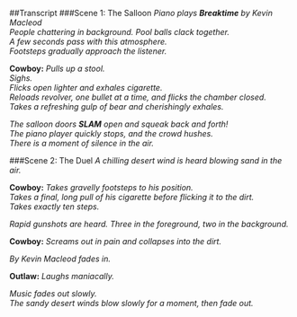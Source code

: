 ##Transcript
###Scene 1: The Salloon
*Piano plays **Breaktime** by Kevin Macleod*  
*People chattering in background.*
*Pool balls clack together.*  
*A few seconds pass with this atmosphere.*  
*Footsteps gradually approach the listener.*

**Cowboy:** *Pulls up a stool.*  
  *Sighs.*  
  *Flicks open lighter and exhales cigarette.*  
  *Reloads revolver, one bullet at a time, and flicks the chamber closed.*  
  *Takes a refreshing gulp of bear and cherishingly exhales.*

*The salloon doors **SLAM** open and squeak back and forth!*  
*The piano player quickly stops, and the crowd hushes.*  
*There is a moment of silence in the air.*

###Scene 2: The Duel
*A chilling desert wind is heard blowing sand in the air.*  

**Cowboy:** *Takes gravelly footsteps to his position.*  
*Takes a final, long pull of his cigarette before flicking it to the dirt.*  
*Takes exactly ten steps.*

*Rapid gunshots are heard. Three in the foreground, two in the background.*

**Cowboy:** *Screams out in pain and collapses into the dirt.*

*By Kevin Macleod fades in.*

**Outlaw:** *Laughs maniacally.*

*Music fades out slowly.*  
*The sandy desert winds blow slowly for a moment, then fade out.*